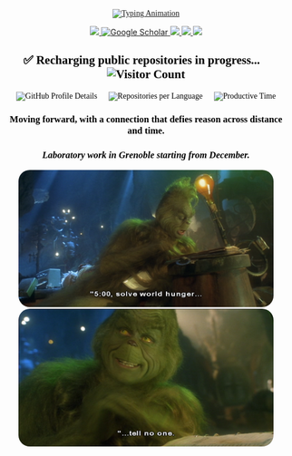 <p align="center" style="font-family: 'Comfortaa', cursive; color: black;">
<a href="https://github.com/yanncauchepin">
    <img src="https://readme-typing-svg.demolab.com?font=Comfortaa&size=32&duration=2500&pause=1000&color=000000&multiline=false&width=600&height=60&lines=Yann+Cauchepin+%7C+INFJ+Personality;Industry-Collaborative+PhD+Student" alt="Typing Animation" />

</a>
</p>


<p align="center">
<!-- <a href="https://yourwebsite.com">
    <img src="https://img.shields.io/badge/Website-yourwebsite-red?style=flat-square">
</a> -->
<!-- <a href="https://yourwebsite.com/CV.pdf">
    <img src="https://img.shields.io/badge/PDF-CV-red?style=flat-square&logo=adobe">
</a> -->
<a href="https://www.linkedin.com/in/yanncauchepin/">
    <img src="https://img.shields.io/badge/-Linkedin-blue?style=flat-square&logo=linkedin">
</a>
<!-- <a href="mailto:youremail@gmail.com">
    <img src="https://img.shields.io/badge/-Email-red?style=flat-square&logo=gmail&logoColor=white">
</a> -->
<a href="https://scholar.google.com/citations?user=pt-6yL4AAAAJ&hl=en&authuser=1">
    <img alt="Google Scholar" src="https://img.shields.io/badge/Scholar-100000?style=flat&logo=GoogleScholar&logoColor=white&color=0181FF">
</a>
<a href="https://www.kaggle.com/yanncauchepin">
    <img src="https://img.shields.io/badge/Kaggle-Profile-blue?style=flat-square&logo=kaggle">
</a>
<a href="https://huggingface.co/yanncauchepin">
    <img src="https://img.shields.io/badge/HuggingFace-Profile-yellow?style=flat-square&logo=huggingface">
</a>
<a href="https://hub.docker.com/u/yanncauchepin">
    <img src="https://img.shields.io/badge/DockerHub-Profile-blue?style=flat-square&logo=docker">
</a>
</p>

<link href="https://fonts.googleapis.com/css2?family=Comfortaa&display=swap" rel="stylesheet">
<div align="center", style="font-family: 'Comfortaa', cursive; color: black;">
    <h2>
      ✅ Recharging public repositories in progress...&nbsp;&nbsp;&nbsp;
      <img src="https://komarev.com/ghpvc/?username=yanncauchepin&label=Profile%20views&color=0e75b6&style=flat" alt="Visitor Count" />
    </h2> 
    <div style="display: flex; justify-content: center; gap: 20px;">
        <img src="http://github-profile-summary-cards.vercel.app/api/cards/profile-details?username=yanncauchepin&theme=github_dark" alt="GitHub Profile Details" />
        <img src="http://github-profile-summary-cards.vercel.app/api/cards/repos-per-language?username=yanncauchepin&theme=github_dark" alt="Repositories per Language" />
        <img src="http://github-profile-summary-cards.vercel.app/api/cards/productive-time?username=yanncauchepin&theme=github_dark&utcOffset=1" alt="Productive Time" />
    </div>
    <h3>Moving forward, with a connection that defies reason across distance and time.</h3>
    <h3><em>Laboratory work in Grenoble starting from December.</em></h3>
</div>

<p align="center">
  <img src="grinch_170.png" alt="Profile image" style="border-radius: 20px;" width="450px">
  <img src="grinch_5.png" alt="Profile image" style="border-radius: 20px;" width="450px">
</p>
